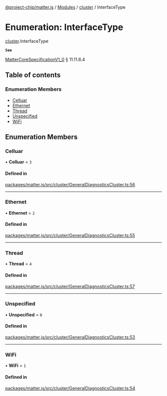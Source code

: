 [@project-chip/matter.js](../README.md) / [Modules](../modules.md) / [cluster](../modules/cluster.md) / InterfaceType

# Enumeration: InterfaceType

[cluster](../modules/cluster.md).InterfaceType

**`See`**

[MatterCoreSpecificationV1_0](../interfaces/spec.MatterCoreSpecificationV1_0.md) § 11.11.6.4

## Table of contents

### Enumeration Members

- [Celluar](cluster.InterfaceType.md#celluar)
- [Ethernet](cluster.InterfaceType.md#ethernet)
- [Thread](cluster.InterfaceType.md#thread)
- [Unspecified](cluster.InterfaceType.md#unspecified)
- [WiFi](cluster.InterfaceType.md#wifi)

## Enumeration Members

### Celluar

• **Celluar** = ``3``

#### Defined in

[packages/matter.js/src/cluster/GeneralDiagnosticsCluster.ts:56](https://github.com/project-chip/matter.js/blob/5bdbf8d/packages/matter.js/src/cluster/GeneralDiagnosticsCluster.ts#L56)

___

### Ethernet

• **Ethernet** = ``2``

#### Defined in

[packages/matter.js/src/cluster/GeneralDiagnosticsCluster.ts:55](https://github.com/project-chip/matter.js/blob/5bdbf8d/packages/matter.js/src/cluster/GeneralDiagnosticsCluster.ts#L55)

___

### Thread

• **Thread** = ``4``

#### Defined in

[packages/matter.js/src/cluster/GeneralDiagnosticsCluster.ts:57](https://github.com/project-chip/matter.js/blob/5bdbf8d/packages/matter.js/src/cluster/GeneralDiagnosticsCluster.ts#L57)

___

### Unspecified

• **Unspecified** = ``0``

#### Defined in

[packages/matter.js/src/cluster/GeneralDiagnosticsCluster.ts:53](https://github.com/project-chip/matter.js/blob/5bdbf8d/packages/matter.js/src/cluster/GeneralDiagnosticsCluster.ts#L53)

___

### WiFi

• **WiFi** = ``1``

#### Defined in

[packages/matter.js/src/cluster/GeneralDiagnosticsCluster.ts:54](https://github.com/project-chip/matter.js/blob/5bdbf8d/packages/matter.js/src/cluster/GeneralDiagnosticsCluster.ts#L54)
